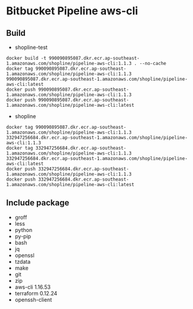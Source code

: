 # Bitbucket Pipeline aws-cli

## Build

- shopline-test

```
docker build -t 990090895087.dkr.ecr.ap-southeast-1.amazonaws.com/shopline/pipeline-aws-cli:1.1.3 . --no-cache
docker tag 990090895087.dkr.ecr.ap-southeast-1.amazonaws.com/shopline/pipeline-aws-cli:1.1.3 990090895087.dkr.ecr.ap-southeast-1.amazonaws.com/shopline/pipeline-aws-cli:latest
docker push 990090895087.dkr.ecr.ap-southeast-1.amazonaws.com/shopline/pipeline-aws-cli:1.1.3
docker push 990090895087.dkr.ecr.ap-southeast-1.amazonaws.com/shopline/pipeline-aws-cli:latest
```

- shopline

```
docker tag 990090895087.dkr.ecr.ap-southeast-1.amazonaws.com/shopline/pipeline-aws-cli:1.1.3 332947256684.dkr.ecr.ap-southeast-1.amazonaws.com/shopline/pipeline-aws-cli:1.1.3
docker tag 332947256684.dkr.ecr.ap-southeast-1.amazonaws.com/shopline/pipeline-aws-cli:1.1.3 332947256684.dkr.ecr.ap-southeast-1.amazonaws.com/shopline/pipeline-aws-cli:latest
docker push 332947256684.dkr.ecr.ap-southeast-1.amazonaws.com/shopline/pipeline-aws-cli:1.1.3
docker push 332947256684.dkr.ecr.ap-southeast-1.amazonaws.com/shopline/pipeline-aws-cli:latest
```

## Include package

- groff
- less
- python
- py-pip
- bash
- jq
- openssl
- tzdata
- make
- git
- zip
- aws-cli 1.16.53
- terraform 0.12.24
- openssh-client
